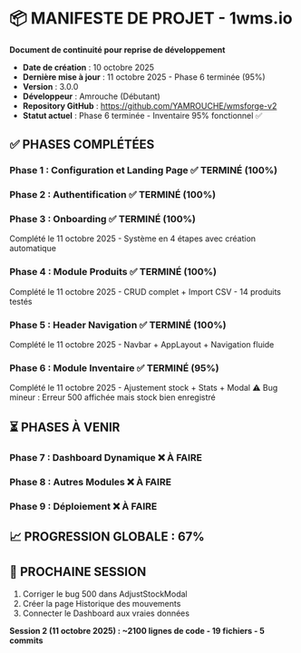 # 📦 MANIFESTE DE PROJET - 1wms.io

**Document de continuité pour reprise de développement**

- **Date de création** : 10 octobre 2025
- **Dernière mise à jour** : 11 octobre 2025 - Phase 6 terminée (95%)
- **Version** : 3.0.0
- **Développeur** : Amrouche (Débutant)
- **Repository GitHub** : https://github.com/YAMROUCHE/wmsforge-v2
- **Statut actuel** : Phase 6 terminée - Inventaire 95% fonctionnel ✅

## ✅ PHASES COMPLÉTÉES

### Phase 1 : Configuration et Landing Page ✅ TERMINÉ (100%)
### Phase 2 : Authentification ✅ TERMINÉ (100%)
### Phase 3 : Onboarding ✅ TERMINÉ (100%)
Complété le 11 octobre 2025 - Système en 4 étapes avec création automatique

### Phase 4 : Module Produits ✅ TERMINÉ (100%)
Complété le 11 octobre 2025 - CRUD complet + Import CSV - 14 produits testés

### Phase 5 : Header Navigation ✅ TERMINÉ (100%)
Complété le 11 octobre 2025 - Navbar + AppLayout + Navigation fluide

### Phase 6 : Module Inventaire ✅ TERMINÉ (95%)
Complété le 11 octobre 2025 - Ajustement stock + Stats + Modal
⚠️ Bug mineur : Erreur 500 affichée mais stock bien enregistré

## ⏳ PHASES À VENIR

### Phase 7 : Dashboard Dynamique ❌ À FAIRE
### Phase 8 : Autres Modules ❌ À FAIRE
### Phase 9 : Déploiement ❌ À FAIRE

## 📈 PROGRESSION GLOBALE : 67%

## 📝 PROCHAINE SESSION

1. Corriger le bug 500 dans AdjustStockModal
2. Créer la page Historique des mouvements
3. Connecter le Dashboard aux vraies données

**Session 2 (11 octobre 2025) : ~2100 lignes de code - 19 fichiers - 5 commits**
